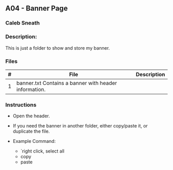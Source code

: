 ## A04 - Banner Page
### Caleb Sneath
### Description:

This is just a folder to show and store my banner.

### Files

|   #   | File            | Description                                        |
| :---: | --------------- | -------------------------------------------------- |
|   1   | banner.txt         Contains a banner with header information.      |

### Instructions

- Open the header.
- If you need the banner in another folder, either copy/paste it, or duplicate the file.



- Example Command:
    - `right click, select all
    -  copy
    -  paste
